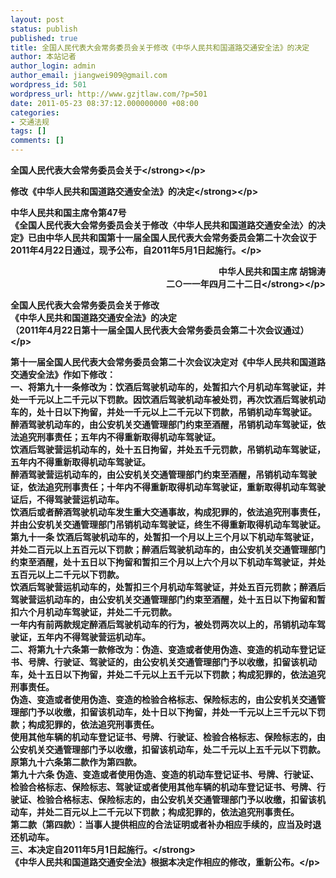 ```yaml
---
layout: post
status: publish
published: true
title: 全国人民代表大会常务委员会关于修改《中华人民共和国道路交通安全法》的决定
author: 本站记者
author_login: admin
author_email: jiangwei909@gmail.com
wordpress_id: 501
wordpress_url: http://www.gzjtlaw.com/?p=501
date: 2011-05-23 08:37:12.000000000 +08:00
categories:
- 交通法规
tags: []
comments: []
---
```

<p><strong>全国人民代表大会常务委员会关于<&#47;strong><&#47;p>
<p><strong>修改《中华人民共和国道路交通安全法》的决定<&#47;strong><&#47;p>
<p style="text-align: left;">中华人民共和国主席令第47号<br &#47;>
《全国人民代表大会常务委员会关于修改〈中华人民共和国道路交通安全法〉的决定》已由中华人民共和国第十一届全国人民代表大会常务委员会第二十次会议于2011年4月22日通过，现予公布，自2011年5月1日起施行。<&#47;p>
<p style="text-align: right;">
<strong>中华人民共和国主席 胡锦涛<br &#47;>
二○一一年四月二十二日<&#47;strong><&#47;p>
<p>全国人民代表大会常务委员会关于修改<br &#47;>
《中华人民共和国道路交通安全法》的决定<br &#47;>
（2011年4月22日第十一届全国人民代表大会常务委员会第二十次会议通过）<&#47;p>
<p>第十一届全国人民代表大会常务委员会第二十次会议决定对《中华人民共和国道路交通安全法》作如下修改：<br &#47;>
一、将第九十一条修改为：饮酒后驾驶机动车的，处暂扣六个月机动车驾驶证，并处一千元以上二千元以下罚款。因饮酒后驾驶机动车被处罚，再次饮酒后驾驶机动车的，处十日以下拘留，并处一千元以上二千元以下罚款，吊销机动车驾驶证。<br &#47;>
醉酒驾驶机动车的，由公安机关交通管理部门约束至酒醒，吊销机动车驾驶证，依法追究刑事责任；五年内不得重新取得机动车驾驶证。<br &#47;>
饮酒后驾驶营运机动车的，处十五日拘留，并处五千元罚款，吊销机动车驾驶证，五年内不得重新取得机动车驾驶证。<br &#47;>
醉酒驾驶营运机动车的，由公安机关交通管理部门约束至酒醒，吊销机动车驾驶证，依法追究刑事责任；十年内不得重新取得机动车驾驶证，重新取得机动车驾驶证后，不得驾驶营运机动车。<br &#47;>
饮酒后或者醉酒驾驶机动车发生重大交通事故，构成犯罪的，依法追究刑事责任，并由公安机关交通管理部门吊销机动车驾驶证，终生不得重新取得机动车驾驶证。<br &#47;>
第九十一条 饮酒后驾驶机动车的，处暂扣一个月以上三个月以下机动车驾驶证，并处二百元以上五百元以下罚款；醉酒后驾驶机动车的，由公安机关交通管理部门约束至酒醒，处十五日以下拘留和暂扣三个月以上六个月以下机动车驾驶证，并处五百元以上二千元以下罚款。<br &#47;>
饮酒后驾驶营运机动车的，处暂扣三个月机动车驾驶证，并处五百元罚款；醉酒后驾驶营运机动车的，由公安机关交通管理部门约束至酒醒，处十五日以下拘留和暂扣六个月机动车驾驶证，并处二千元罚款。<br &#47;>
一年内有前两款规定醉酒后驾驶机动车的行为，被处罚两次以上的，吊销机动车驾驶证，五年内不得驾驶营运机动车。<br &#47;>
二、将第九十六条第一款修改为：伪造、变造或者使用伪造、变造的机动车登记证书、号牌、行驶证、驾驶证的，由公安机关交通管理部门予以收缴，扣留该机动车，处十五日以下拘留，并处二千元以上五千元以下罚款；构成犯罪的，依法追究刑事责任。<br &#47;>
伪造、变造或者使用伪造、变造的检验合格标志、保险标志的，由公安机关交通管理部门予以收缴，扣留该机动车，处十日以下拘留，并处一千元以上三千元以下罚款；构成犯罪的，依法追究刑事责任。<br &#47;>
使用其他车辆的机动车登记证书、号牌、行驶证、检验合格标志、保险标志的，由公安机关交通管理部门予以收缴，扣留该机动车，处二千元以上五千元以下罚款。<br &#47;>
原第九十六条第二款作为第四款。<br &#47;>
第九十六条 伪造、变造或者使用伪造、变造的机动车登记证书、号牌、行驶证、检验合格标志、保险标志、驾驶证或者使用其他车辆的机动车登记证书、号牌、行驶证、检验合格标志、保险标志的，由公安机关交通管理部门予以收缴，扣留该机动车，并处二百元以上二千元以下罚款；构成犯罪的，依法追究刑事责任。<br &#47;>
第二款（第四款）：当事人提供相应的合法证明或者补办相应手续的，应当及时退还机动车。<br &#47;>
<strong>三、本决定自2011年5月1日起施行。<&#47;strong><br &#47;>
《中华人民共和国道路交通安全法》根据本决定作相应的修改，重新公布。<&#47;p>
